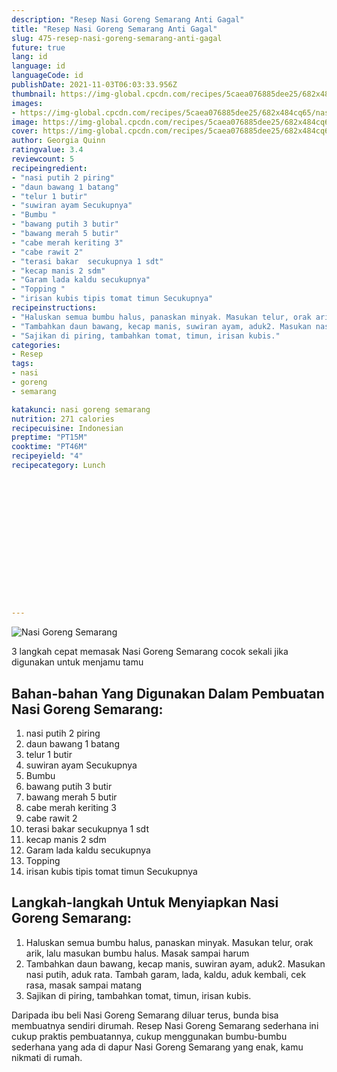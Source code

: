 ```yaml
---
description: "Resep Nasi Goreng Semarang Anti Gagal"
title: "Resep Nasi Goreng Semarang Anti Gagal"
slug: 475-resep-nasi-goreng-semarang-anti-gagal
future: true
lang: id
language: id
languageCode: id
publishDate: 2021-11-03T06:03:33.956Z 
thumbnail: https://img-global.cpcdn.com/recipes/5caea076885dee25/682x484cq65/nasi-goreng-semarang-foto-resep-utama.webp
images:
- https://img-global.cpcdn.com/recipes/5caea076885dee25/682x484cq65/nasi-goreng-semarang-foto-resep-utama.webp
image: https://img-global.cpcdn.com/recipes/5caea076885dee25/682x484cq65/nasi-goreng-semarang-foto-resep-utama.webp
cover: https://img-global.cpcdn.com/recipes/5caea076885dee25/682x484cq65/nasi-goreng-semarang-foto-resep-utama.webp
author: Georgia Quinn
ratingvalue: 3.4
reviewcount: 5
recipeingredient:
- "nasi putih 2 piring"
- "daun bawang 1 batang"
- "telur 1 butir"
- "suwiran ayam Secukupnya"
- "Bumbu "
- "bawang putih 3 butir"
- "bawang merah 5 butir"
- "cabe merah keriting 3"
- "cabe rawit 2"
- "terasi bakar  secukupnya 1 sdt"
- "kecap manis 2 sdm"
- "Garam lada kaldu secukupnya"
- "Topping "
- "irisan kubis tipis tomat timun Secukupnya"
recipeinstructions:
- "Haluskan semua bumbu halus, panaskan minyak. Masukan telur, orak arik, lalu masukan bumbu halus. Masak sampai harum"
- "Tambahkan daun bawang, kecap manis, suwiran ayam, aduk2. Masukan nasi putih, aduk rata. Tambah garam, lada, kaldu, aduk kembali, cek rasa, masak sampai matang"
- "Sajikan di piring, tambahkan tomat, timun, irisan kubis."
categories:
- Resep
tags:
- nasi
- goreng
- semarang

katakunci: nasi goreng semarang 
nutrition: 271 calories
recipecuisine: Indonesian
preptime: "PT15M"
cooktime: "PT46M"
recipeyield: "4"
recipecategory: Lunch


     
    
    
    
    
    
    
    
    
    
    
      
    
---
```



![Nasi Goreng Semarang](https://img-global.cpcdn.com/recipes/5caea076885dee25/682x484cq65/nasi-goreng-semarang-foto-resep-utama.webp)

3 langkah cepat memasak  Nasi Goreng Semarang cocok sekali jika digunakan untuk menjamu tamu

<!--inarticleads1-->

## Bahan-bahan Yang Digunakan Dalam Pembuatan Nasi Goreng Semarang:

1. nasi putih 2 piring
1. daun bawang 1 batang
1. telur 1 butir
1. suwiran ayam Secukupnya
1. Bumbu 
1. bawang putih 3 butir
1. bawang merah 5 butir
1. cabe merah keriting 3
1. cabe rawit 2
1. terasi bakar  secukupnya 1 sdt
1. kecap manis 2 sdm
1. Garam lada kaldu secukupnya
1. Topping 
1. irisan kubis tipis tomat timun Secukupnya



<!--inarticleads2-->

## Langkah-langkah Untuk Menyiapkan Nasi Goreng Semarang:

1. Haluskan semua bumbu halus, panaskan minyak. Masukan telur, orak arik, lalu masukan bumbu halus. Masak sampai harum
1. Tambahkan daun bawang, kecap manis, suwiran ayam, aduk2. Masukan nasi putih, aduk rata. Tambah garam, lada, kaldu, aduk kembali, cek rasa, masak sampai matang
1. Sajikan di piring, tambahkan tomat, timun, irisan kubis.




Daripada ibu beli  Nasi Goreng Semarang  diluar terus, bunda  bisa membuatnya sendiri dirumah. Resep  Nasi Goreng Semarang  sederhana ini cukup praktis pembuatannya, cukup menggunakan bumbu-bumbu sederhana yang ada di dapur  Nasi Goreng Semarang  yang enak, kamu nikmati di rumah.
